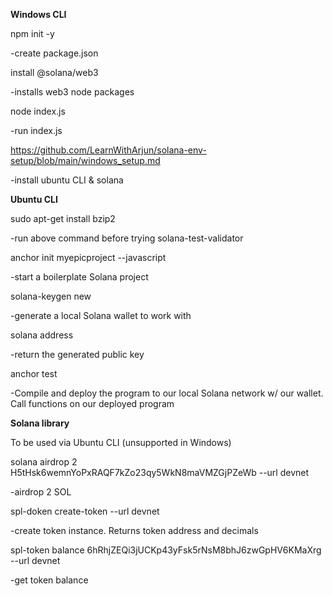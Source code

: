 **Windows CLI**

npm init -y

-create package.json

install @solana/web3

-installs web3 node packages

node index.js

-run index.js

https://github.com/LearnWithArjun/solana-env-setup/blob/main/windows_setup.md

-install ubuntu CLI & solana


**Ubuntu CLI**

sudo apt-get install bzip2

-run above command before trying solana-test-validator

anchor init myepicproject --javascript

-start a boilerplate Solana project

solana-keygen new

-generate a local Solana wallet to work with

solana address

-return the generated public key

anchor test

-Compile and deploy the program to our local Solana network w/ our wallet. Call functions on our deployed program


**Solana library**

To be used via Ubuntu CLI (unsupported in Windows)

solana airdrop 2 H5tHsk6wemnYoPxRAQF7kZo23qy5WkN8maVMZGjPZeWb --url devnet

-airdrop 2 SOL

spl-doken create-token --url devnet

-create token instance. Returns token address and decimals

spl-token balance 6hRhjZEQi3jUCKp43yFsk5rNsM8bhJ6zwGpHV6KMaXrg --url devnet

-get token balance
